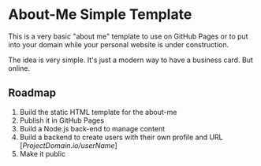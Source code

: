 # About-Me Simple Template
This is a very basic "about me" template to use on GitHub Pages or to put
into your domain while your personal website is under construction.

The idea is very simple. It's just a modern way to have a business card.
But online.

## Roadmap

1. Build the static HTML template for the about-me
2. Publish it in GitHub Pages
3. Build a Node.js back-end to manage content
4. Build a backend to create users with their own profile and URL [*ProjectDomain.io/userName*]
5. Make it public
